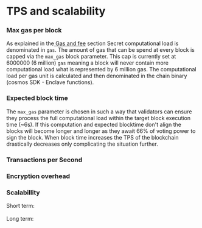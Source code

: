 # TPS and scalability

### Max gas per block

As explained in the[ Gas and fee](gas-fee-usage.md) section Secret computational load is denominated in `gas`. The amount of gas that can be spend at every block is capped via the `max_gas` block parameter. This cap is currently set at 6000000 (6 million) `gas` meaning a block will never contain more computational load what is represented by 6 million gas. The computational load per gas unit is calculated and then denominated in the chain binary (cosmos SDK - Enclave functions).

### Expected block time

The `max_gas` parameter is chosen in such a way that validators can ensure they process the full computational load within the target block execution time (\~6s). If this computation and expected blocktime don't align the blocks will become longer and longer as they await 66% of voting power to sign the block. When block time increases the TPS of the blockchain drastically decreases only complicating the situation further.

### Transactions per Second



### Encryption overhead



### Scalabillity

Short term:\
\
Long term:





